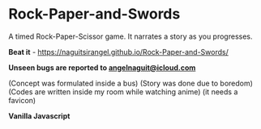 # Rock-Paper-and-Swords
A timed Rock-Paper-Scissor game. It narrates a story as you progresses.

  **Beat it** - https://naguitsirangel.github.io/Rock-Paper-and-Swords/

  **Unseen bugs are reported to angelnaguit@icloud.com**

(Concept was formulated inside a bus)
(Story was done due to boredom)
(Codes are written inside my room while watching anime)
(it needs a favicon)

 **Vanilla Javascript**

